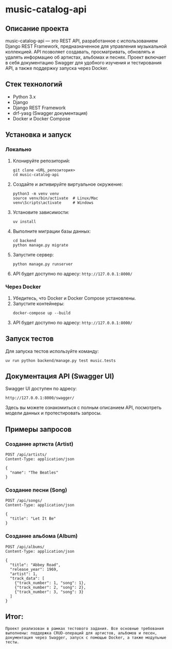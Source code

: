 # music-catalog-api

## Описание проекта
music-catalog-api — это REST API, разработанное с использованием Django REST Framework, предназначенное для управления музыкальной коллекцией. API позволяет создавать, просматривать, обновлять и удалять информацию об артистах, альбомах и песнях. Проект включает в себя документацию Swagger для удобного изучения и тестирования API, а также поддержку запуска через Docker.

## Стек технологий
- Python 3.x
- Django
- Django REST Framework
- drf-yasg (Swagger документация)
- Docker и Docker Compose

## Установка и запуск

### Локально
1. Клонируйте репозиторий:
   ```
   git clone <URL_репозитория>
   cd music-catalog-api
   ```
2. Создайте и активируйте виртуальное окружение:
   ```
   python3 -m venv venv
   source venv/bin/activate  # Linux/Mac
   venv\Scripts\activate     # Windows
   ```
3. Установите зависимости:
   ```
   uv install
   ```
4. Выполните миграции базы данных:
   ```
   cd backend
   python manage.py migrate
   ```
5. Запустите сервер:
   ```
   python manage.py runserver
   ```
6. API будет доступно по адресу: `http://127.0.0.1:8000/`

### Через Docker
1. Убедитесь, что Docker и Docker Compose установлены.
2. Запустите контейнеры:
   ```
   docker-compose up --build
   ```
3. API будет доступно по адресу: `http://127.0.0.1:8000/`

## Запуск тестов
Для запуска тестов используйте команду:
```
uv run python backend/manage.py test music.tests
```

## Документация API (Swagger UI)
Swagger UI доступен по адресу:
```
http://127.0.0.1:8000/swagger/
```
Здесь вы можете ознакомиться с полным описанием API, посмотреть модели данных и протестировать запросы.

## Примеры запросов

### Создание артиста (Artist)
```
POST /api/artists/
Content-Type: application/json

{
  "name": "The Beatles"
}
```

### Создание песни (Song)
```
POST /api/songs/
Content-Type: application/json

{
  "title": "Let It Be"
}
```

### Создание альбома (Album)
```
POST /api/albums/
Content-Type: application/json

{
  "title": "Abbey Road",
  "release_year": 1969,
  "artist": 1,
  "track_data": [
    {"track_number": 1, "song": 1},
    {"track_number": 2, "song": 2},
    {"track_number": 3, "song": 3}
  ]
}
```

## Итог:
```
Проект реализован в рамках тестового задания. Все основные требования выполнены: поддержка CRUD-операций для артистов, альбомов и песен, документация через Swagger, запуск с помощью Docker, а также модульные тесты.
```
